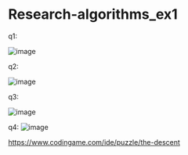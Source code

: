 # Research-algorithms_ex1

q1:

![image](https://user-images.githubusercontent.com/20986238/156230994-cdff9069-4ac4-4283-87e6-4db03b75db38.png)



q2:

![image](https://user-images.githubusercontent.com/20986238/156239031-48a186ab-c7e0-4313-8851-591d7b52636c.png)





q3:

![image](https://user-images.githubusercontent.com/20986238/156229866-29772fca-362e-46f1-88fe-ed4eaabf68ca.png)



q4:
![image](https://user-images.githubusercontent.com/20986238/156216037-252f5559-9410-4193-8a03-aae7e39dd235.png)


https://www.codingame.com/ide/puzzle/the-descent
